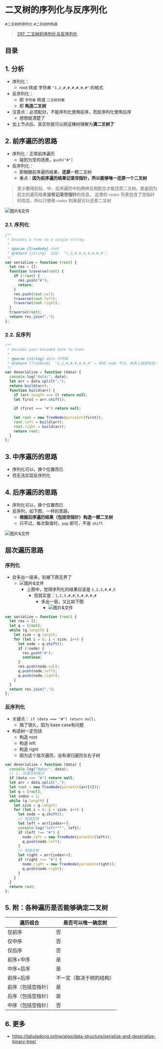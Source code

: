 
# 二叉树的序列化与反序列化

`#二叉树的序列化` `#二叉树的构造`

> [297. 二叉树的序列化与反序列化](https://leetcode.cn/problems/serialize-and-deserialize-binary-tree/)


## 目录
<!-- toc -->
 ## 1. 分析 

- 序列化：
	- root 转成 字符串 `"1,2,#,#,#,#,#,#"` 的格式
- 反序列化：
	- 即 `字符串` 转成 `二叉树对象`
	- 即 **构造二叉树**
- 注意点：必须配对，不能序列化使用前序，而反序列化使用后序
	- 想想就清楚了
- 加上节点后，其实你就可以把这棵树理解为**满二叉树了**

## 2. 前序遍历的思路

- 序列化：正常前序遍历
	- 碰到为空的场景，`push("#")`
- 反序列化：
	- 即根据前序遍历结果，**还原**一颗二叉树
	- 重点：**因为前序遍历结果记录空指针，所以能够唯一还原一个二叉树**

>  至少要得到前、中、后序遍历中的两种互相配合才能还原二叉树。那是因为前文的遍历结果**没有记录空指针**的信息。
>  这里的 `nodes` 列表包含了空指针的信息，所以只使用 `nodes` 列表就可以还原二叉树

![图片&文件](./files/20250108.png)

### 2.1. 序列化

```javascript hl:5
/**
 * Encodes a tree to a single string.
 *
 * @param {TreeNode} root
 * @return {string}  比如： "1,2,#,#,4,#,#,#,#";
 */
var serialize = function (root) {
  let res = [];
  function traverse(root) {
    if (!root) {
      res.push("#");
      return;
    }
    res.push(root.val);
    traverse(root.left);
    traverse(root.right);
  }
  traverse(root);
  return res.join(",");
};
```

### 2.2. 反序列

```javascript
/**
 * Decodes your encoded data to tree.
 *
 * @param {string} data 字符串
 * @return {TreeNode}  "1,2,#,#,#,#,#,#" → 转成 node 节点，本质上就是构造一颗二叉树
 */
var deserialize = function (data) {
  console.log("data:", data);
  let arr = data.split(",");
  return build(arr);
  function build(arr) {
    if (arr.length === 0) return null;
    let first = arr.shift();
    
    if (first === "#") return null;
    
    let root = new TreeNode(parseInt(first));
    root.left = build(arr);
    root.right = build(arr);
    return root;
  }
};
```

## 3. 中序遍历的思路

- 序列化可以，换个位置而已
- 但无法实现反序列化

## 4. 后序遍历的思路

- 序列化可以，换个位置而已
- 反序列，如下图，一样的思路，
	- **根据后序遍历结果（包括空指针）构造一颗二叉树**
	- 只不过，每次取值时，`pop` 即可，不是 `shift` 

![图片&文件](./files/20250108-1.png)

## 层次遍历思路

### 序列化

- 会多出一层来，别被下图无界了
	- ![图片&文件](./files/20250108-4.png)
		- 上图中，觉得序列化的结果应该是 `1,2,3,#,#,5`
			- 但其实是：`1,2,3,#,#,5,#,#,#,#` 
				- 多出一层，又比如下图
					- ![图片&文件](./files/20250108-3.png)


```javascript
var serialize = function (root) {
  let res = [];
  let q = [root];
  while (q.length) {
    let size = q.length;
    for (let i = 0; i < size; i++) {
      let node = q.shift();
      if (!node) {
        res.push("#");
        continue;
      }
      res.push(node.val);
      q.push(node.left);
      q.push(node.right);
    }
  }
  return res.join(",");
};
```

### 反序列化

- 关键点： `if (data === "#") return null;`
	- 搞了很久，因为 base case有问题
- 构造树一定包括
	- 构造 root
	- 构造 left
	- 构造 right
	- 因为这个层次遍历，没有递归遍历左右子树

```javascript
var deserialize = function (data) {
  console.log("data:", data);
  // 1. 处理空树情况
  if (data === "#") return null;
  let arr = data.split(",");
  let root = new TreeNode(parseInt(arr[0]));
  let q = [root];
  let index = 1;
  while (q.length) {
    let size = q.length;
    for (let i = 0; i < size; i++) {
      let node = q.shift();
      // 构造左树
      let left = arr[index++];
      console.log("left***", left);
      if (left !== "#") {
        node.left = new TreeNode(parseInt(left));
        q.push(node.left);
      }
      // 构造右树
      let right = arr[index++];
      if (right !== "#") {
        node.right = new TreeNode(parseInt(right));
        q.push(node.right);
      }
    }
  }
  return root;
};
```

## 5. 附：各种遍历是否能够确定二叉树

| 遍历组合      | 是否可以唯一确定树    |
| --------- | ------------ |
| 仅前序       | 否            |
| 仅中序       | 否            |
| 仅后序       | 否            |
| 前序+中序     | 是            |
| 中序+后序     | 是            |
| 前序+后序     | 不一定（取决于树的结构） |
| 前序（包括空指针） | 是            |
| 后序（包括空指针） | 是            |
| 中序（包括空指针） | 否            |

## 6. 更多

- https://labuladong.online/algo/data-structure/serialize-and-deserialize-binary-tree/